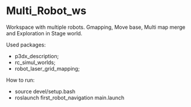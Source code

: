 # Multi_Robot_ws
Workspace with multiple robots. Gmapping, Move base, Multi map merge and Exploration in Stage world.

Used packages:
  - p3dx_description;
  - rc_simul_worlds;
  - robot_laser_grid_mapping; 

How to run:
  - source devel/setup.bash
  - roslaunch first_robot_navigation main.launch
